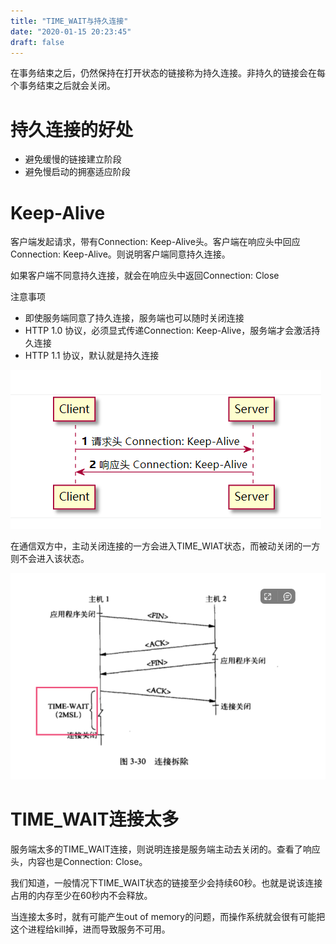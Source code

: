 ```yaml
---
title: "TIME_WAIT与持久连接"
date: "2020-01-15 20:23:45"
draft: false
---
```

在事务结束之后，仍然保持在打开状态的链接称为持久连接。非持久的链接会在每个事务结束之后就会关闭。


# 持久连接的好处 

- 避免缓慢的链接建立阶段
- 避免慢启动的拥塞适应阶段


# Keep-Alive
客户端发起请求，带有Connection: Keep-Alive头。客户端在响应头中回应Connection: Keep-Alive。则说明客户端同意持久连接。

如果客户端不同意持久连接，就会在响应头中返回Connection: Close

注意事项

- 即使服务端同意了持久连接，服务端也可以随时关闭连接
- HTTP 1.0 协议，必须显式传递Connection: Keep-Alive，服务端才会激活持久连接
- HTTP 1.1 协议，默认就是持久连接

![](2022-10-29-18-37-07.png)

在通信双方中，主动关闭连接的一方会进入TIME_WIAT状态，而被动关闭的一方则不会进入该状态。

![](2022-10-29-18-37-20.png)



# TIME_WAIT连接太多
服务端太多的TIME_WAIT连接，则说明连接是服务端主动去关闭的。查看了响应头，内容也是Connection: Close。

我们知道，一般情况下TIME_WAIT状态的链接至少会持续60秒。也就是说该连接占用的内存至少在60秒内不会释放。

当连接太多时，就有可能产生out of memory的问题，而操作系统就会很有可能把这个进程给kill掉，进而导致服务不可用。





